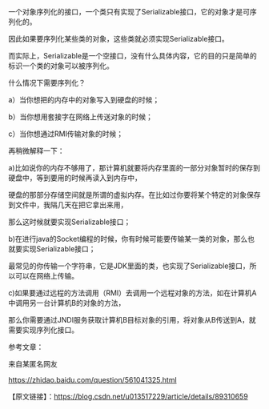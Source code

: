 一个对象序列化的接口，一个类只有实现了Serializable接口，它的对象才是可序列化的。

因此如果要序列化某些类的对象，这些类就必须实现Serializable接口。

而实际上，Serializable是一个空接口，没有什么具体内容，它的目的只是简单的标识一个类的对象可以被序列化。

什么情况下需要序列化？

a）当你想把的内存中的对象写入到硬盘的时候；

b）当你想用套接字在网络上传送对象的时候；

c）当你想通过RMI传输对象的时候；

再稍微解释一下：

a)比如说你的内存不够用了，那计算机就要将内存里面的一部分对象暂时的保存到硬盘中，等到要用的时候再读入到内存中，

硬盘的那部分存储空间就是所谓的虚拟内存。在比如过你要将某个特定的对象保存到文件中，我隔几天在把它拿出来用，

那么这时候就要实现Serializable接口；

b)在进行java的Socket编程的时候，你有时候可能要传输某一类的对象，那么也就要实现Serializable接口；

最常见的你传输一个字符串，它是JDK里面的类，也实现了Serializable接口，所以可以在网络上传输。

c)如果要通过远程的方法调用（RMI）去调用一个远程对象的方法，如在计算机A中调用另一台计算机B的对象的方法，

那么你需要通过JNDI服务获取计算机B目标对象的引用，将对象从B传送到A，就需要实现序列化接口。

 

参考文章：

来自某匿名网友

https://zhidao.baidu.com/question/561041325.html

【原文链接】：https://blog.csdn.net/u013517229/article/details/89310659
